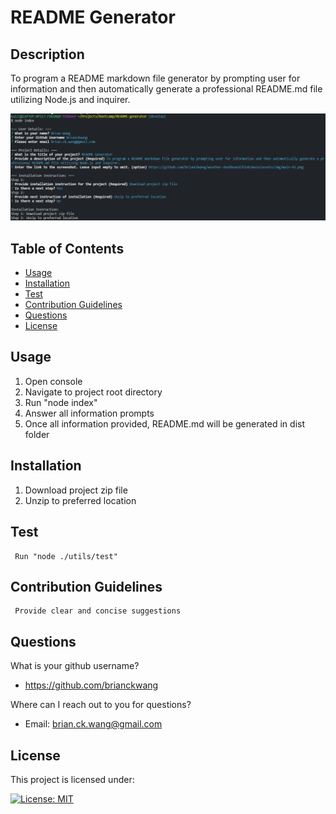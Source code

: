 # README Generator
## Description
To program a README markdown file generator by prompting user for information and then automatically generate a professional README.md file utilizing Node.js and inquirer.

![main pic](https://github.com/BrianCKWang/README-generator/blob/main/src/img/main-01.png)

## Table of Contents
* [Usage](#usage)
* [Installation](#installation)
* [Test](#test)
* [Contribution Guidelines](#contribution-guidelines)
* [Questions](#questions)
* [License](#license)

## Usage 

  1. Open console
  1. Navigate to project root directory
  1. Run "node index"
  1. Answer all information prompts
  1. Once all information provided, README.md will be generated in dist folder
  
  

## Installation

  1. Download project zip file
  1. Unzip to preferred location
  
  

## Test

     Run "node ./utils/test"
  
  

## Contribution Guidelines

     Provide clear and concise suggestions
  
  

## Questions
What is your github username? 

  * https://github.com/brianckwang

Where can I reach out to you for questions? 

  * Email: brian.ck.wang@gmail.com

## License
This project is licensed under:

[![License: MIT](https://img.shields.io/badge/License-MIT-yellow.svg)](https://opensource.org/licenses/MIT)

